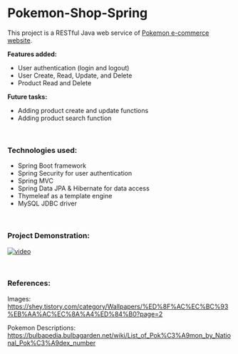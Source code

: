 # Pokemon-Shop-Spring
This project is a RESTful Java web service of [Pokemon e-commerce website](https://github.com/wontaekoh/Pokemon-Shop).

**Features added:**
- User authentication (login and logout)
- User Create, Read, Update, and Delete
- Product Read and Delete

**Future tasks:**
- Adding product create and update functions
- Adding product search function

<br>

### Technologies used:
- Spring Boot framework
- Spring Security for user authentication
- Spring MVC
- Spring Data JPA & Hibernate for data access
- Thymeleaf as a template engine
- MySQL JDBC driver

<br>

### Project Demonstration:
<!-- [![Anonymous User's View]<img src="demo-images/anonymous.png" width="500"/>](https://j.gifs.com/0Yw3k5.gif) -->

<!-- <figure class="video_container">
  <video controls="true" allowfullscreen="true" poster="demo-images/anonymous.png">
    <source src="demo-images/anonymous-view.mp4" type="video/mp4">
  </video>
</figure> -->
[![video](https://j.gifs.com/0Yw3k5.gif)](https://drive.google.com/file/d/10Iyl7gXYfkRylYYRVMHhF-2Akf4OC7bB/view?usp=sharing)

<!-- <figure class="video_container">
  <iframe src="https://drive.google.com/file/d/10Iyl7gXYfkRylYYRVMHhF-2Akf4OC7bB/view?usp=sharing" frameborder="0" allowfullscreen="true"> </iframe>
</figure> -->

<br>

### References:
Images: https://shey.tistory.com/category/Wallpapers/%ED%8F%AC%EC%BC%93%EB%AA%AC%EC%8A%A4%ED%84%B0?page=2

Pokemon Descriptions: https://bulbapedia.bulbagarden.net/wiki/List_of_Pok%C3%A9mon_by_National_Pok%C3%A9dex_number
